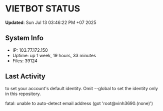 # VIETBOT STATUS
**Updated**: Sun Jul 13 03:46:22 PM +07 2025

## System Info
- IP: 103.77.172.150
- Uptime: up 1 week, 19 hours, 33 minutes
- Files: 39124

## Last Activity

to set your account's default identity.
Omit --global to set the identity only in this repository.

fatal: unable to auto-detect email address (got 'root@vinh3690.(none)')
